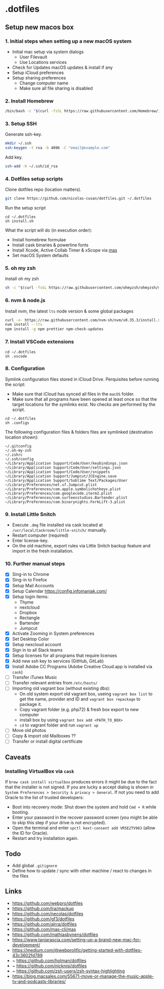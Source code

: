 # .dotfiles

## Setup new macos box

### 1. Initial steps when setting up a new macOS system

- Initial mac setup via system dialogs
  - User Filevault
  - Use Locations services
- Check for Updates macOS updates & install if any
- Setup iCloud preferences
- Setup sharing preferences
  - Change computer name
  - Make sure all file sharing is disabled

### 2. Install Homebrew

```bash
/bin/bash -c "$(curl -fsSL https://raw.githubusercontent.com/Homebrew/install/master/install.sh)"
```

### 3. Setup SSH

Generate ssh-key.

```bash
mkdir ~/.ssh
ssh-keygen -t rsa -b 4096 -C "email@example.com"
```

Add key.

```bash
ssh-add -K ~/.ssh/id_rsa
```

### 4. Dotfiles setup scripts

Clone dotfiles repo (location matters).

```bash
git clone https://github.com/nicolas-cusan/dotfiles.git ~/.dotfiles
```

Run the setup script

```
cd ~/.dotfiles
sh install.sh
```

What the script will do (in execution order):

- Install homebrew formulae
- Install cask binaries & powerline fonts
- Install Xcode, Active Collab Timer & xScope via [mas](https://github.com/mas-cli/mas)
- Set macOS System defaults

### 5. oh my zsh

Install oh my zsh

```bash
sh -c "$(curl -fsSL https://raw.githubusercontent.com/ohmyzsh/ohmyzsh/master/tools/install.sh)"
```

### 6. nvm & node.js

Install nvm, the latest `lts` node version & some global packages

```bash
curl -o- https://raw.githubusercontent.com/nvm-sh/nvm/v0.35.3/install.sh | bash
nvm install --lts
npm install -g npm prettier npm-check-updates
```

### 7. Install VSCode extensions

```
cd ~/.dotfiles
sh .vscode
```

### 8. Configuration

Symlink configuration files stored in iCloud Drive. Perquisites before running the script:

- Make sure that iCloud has synced all files in the `macOS` folder.
- Make sure that all programs have been opened at least once so that the target locations for the symlinks exist. No checks are performed by the script.

```
cd ~/.dotfiles
sh .configs
```

The following configuration files & folders files are symlinked (destination location shown):

```
~/.gitconfig
~/.oh-my-zsh
~/.zshrc
~/.ssh/config
~/Library/Application Support/Code/User/keybindings.json
~/Library/Application Support/Code/User/settings.json
~/Library/Application Support/Code/User/snippets
~/Library/Application Support/Jumpcut/JCEngine.save
~/Library/Application Support/Sublime Text/Packages/User
~/Library/Preferences/net.sf.Jumpcut.plist
~/Library/Preferences/com.apple.symbolichotkeys.plist
~/Library/Preferences/com.googlecode.iterm2.plist
~/Library/Preferences/com.surteesstudios.Bartender.plist
~/Library/Preferences/com.binarynights.ForkLift-3.plist
```

### 9. Install Little Snitch

- Execute `.dmg` file installed via cask located at `/usr/local/Caskroom/little-snitch/` manually.
- Restart computer (required)
- Enter license-key.
- On the old machine, export rules via Little Snitch backup feature and import in the fresh installation.

### 10. Further manual steps

- [x] Sing-in to Chrome
- [x] Sing-in to Firefox
- [x] Setup Mail Accounts
- [x] Setup Calendar https://config.infomaniak.com/
- [x] Setup login items:
  - Thyme
  - nextcloud
  - Dropbox
  - Rectangle
  - Bartender
  - Jumpcut
- [x] Activate Zooming in System preferences
- [x] Set Desktop Color
- [x] Setup nexcloud account
- [x] Sign in to all Slack teams
- [x] Setup licenses for all programs that require licenses
- [x] Add new ssh key to services (GitHub, GitLab)
- [x] Install Adobe CC Programs (Adobe Creative Cloud.app is installed via `cask`)
- [ ] Transfer iTunes Music
- [ ] Transfer relevant entries from `/etc/hosts/`
- [ ] Importing old vagrant box (without existing dbs):
  - On old system export old vagrant box, useing `vagrant box list` to get the name, provider and ID and `vagrant box repackage` to package it.
  - Copy vagrant folder (e.g. php72) & fresh box export to new computer
  - install box by using `vagrant box add <PATH_TO_BOX>`
  - `cd` to vagrant folder and run `vagrant up`
- [ ] Move old photos
- [ ] Copy & import old Mailboxes ??
- [ ] Transfer or install digital certificate

## Caveats

### Installing VirtualBox via `cask`

If `brew cask install virtualbox` produces errors it might be due to the fact that the installer is not signed. If you are lucky a accept dialog is shown in `System Preferences > Security & privacy > General`. If not you need to add Oracle to the list of trusted developers:

- Boot into recovery mode: Shut down the system and hold `Cmd + R` while booting.
- Enter your password in the recover password screen (you might be able to skip this step if your drive is not encrypted).
- Open the terminal and enter `spctl kext-consent add VR5E2TV963` (allow the ID for Oracle).
- Restart and try installation again.

## Todo

- Add global `.gitignore`
- Define how to update / sync with other machine / react to changes in the files

## Links

- https://github.com/webpro/dotfiles
- https://github.com/lra/mackup
- https://github.com/necolas/dotfiles
- https://github.com/gf3/dotfiles
- https://github.com/alrra/dotfiles
- https://github.com/mas-cli/mas
- https://github.com/mathiasbynens/dotfiles
- https://www.taniarascia.com/setting-up-a-brand-new-mac-for-development/
- https://medium.com/@webprolific/getting-started-with-dotfiles-43c3602fd789
- ~ https://github.com/holman/dotfiles
- ~ https://github.com/nicknisi/dotfiles
- ~ https://github.com/zsh-users/zsh-syntax-highlighting
- https://blog.macsales.com/55671-move-or-manage-the-music-apple-tv-and-podcasts-libraries/
